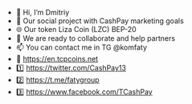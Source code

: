 - 👋 Hi, I’m Dmitriy
- 👀 Our social project with CashPay marketing goals
- 🌐 Our token Liza Coin (LZC) BEP-20
- 💞️ We are ready to collaborate and help partners
- 📫 You can contact me in TG @komfaty
- 🔰 https://en.tcpcoins.net
- 1️⃣ https://twitter.com/CashPay13
- 2️⃣ https://t.me/fatygroup
- 3️⃣ https://www.facebook.com/TCashPay

<!---
faty007/faty007 is a ✨ special ✨ repository because its `README.md` (this file) appears on your GitHub profile.
You can click the Preview link to take a look at your changes.
--->
